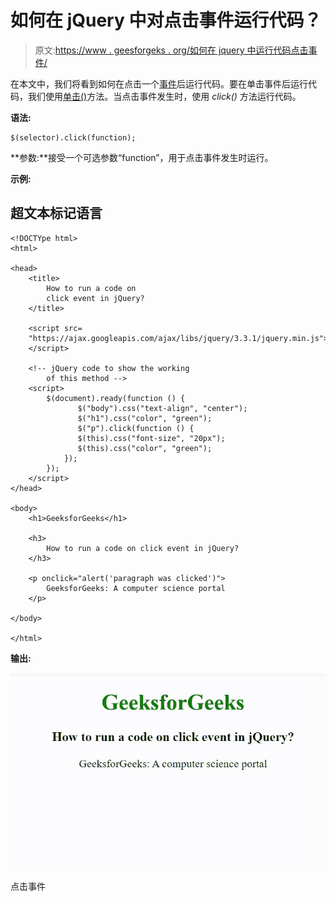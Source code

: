 # 如何在 jQuery 中对点击事件运行代码？

> 原文:[https://www . geesforgeks . org/如何在 jquery 中运行代码点击事件/](https://www.geeksforgeeks.org/how-to-run-a-code-on-click-event-in-jquery/)

在本文中，我们将看到如何在点击一个[事件](https://www.geeksforgeeks.org/javascript-events/)后运行代码。要在单击事件后运行代码，我们使用[单击()](https://www.geeksforgeeks.org/html-dom-onclick-event/)方法。当点击事件发生时，使用 *click()* 方法运行代码。

**语法:**

```
$(selector).click(function);
```

**参数:**接受一个可选参数“function”，用于点击事件发生时运行。

**示例:**

## 超文本标记语言

```
<!DOCTYpe html>
<html>

<head>
    <title>
        How to run a code on
        click event in jQuery?
    </title>

    <script src=
    "https://ajax.googleapis.com/ajax/libs/jquery/3.3.1/jquery.min.js">
    </script>

    <!-- jQuery code to show the working 
        of this method -->
    <script>
        $(document).ready(function () {
               $("body").css("text-align", "center");
               $("h1").css("color", "green");
               $("p").click(function () {
               $(this).css("font-size", "20px");
               $(this).css("color", "green");
            });
        });
    </script>
</head>

<body>
    <h1>GeeksforGeeks</h1>

    <h3>
        How to run a code on click event in jQuery?
    </h3>

    <p onclick="alert('paragraph was clicked')">
        GeeksforGeeks: A computer science portal
    </p>

</body>

</html>
```

**输出:**

![](img/9c1098d22740f867af60482cfbb2db65.png)

点击事件